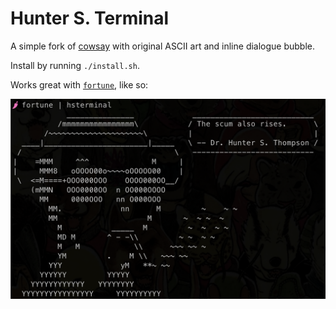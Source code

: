 # Hunter S. Terminal

A simple fork of [cowsay](https://github.com/schacon/cowsay) with original ASCII art and inline dialogue bubble.  

Install by running `./install.sh`. 

Works great with [`fortune`](https://en.wikipedia.org/wiki/Fortune_(Unix)), like so:

![](2021-11-16-22-09-26.png)